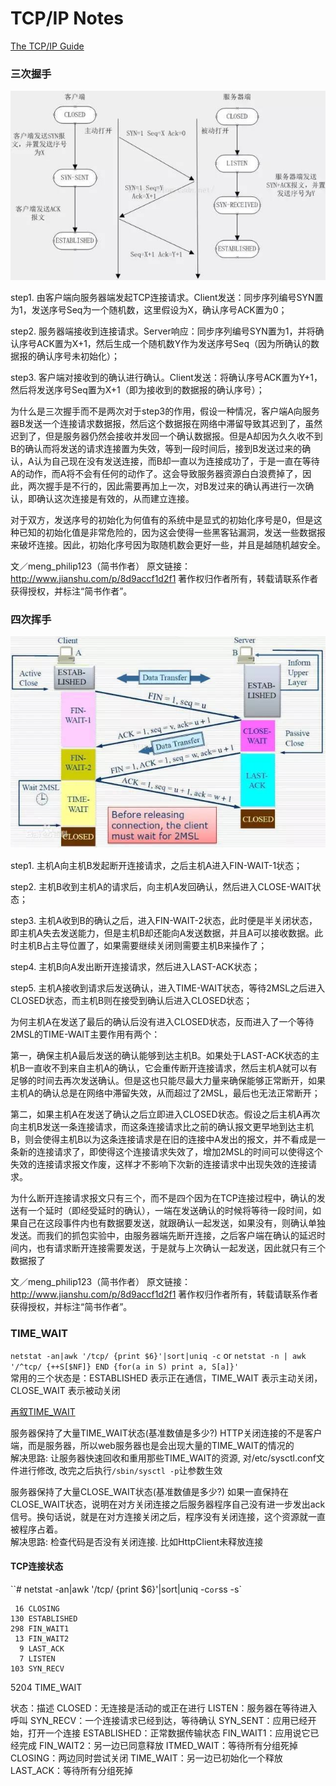 # TCP/IP Notes

[The TCP/IP Guide](http://www.tcpipguide.com/free/index.htm)

### 三次握手
![三次握手图](image/tcp.connect.jpeg)

step1. 由客户端向服务器端发起TCP连接请求。Client发送：同步序列编号SYN置为1，发送序号Seq为一个随机数，这里假设为X，确认序号ACK置为0；

step2. 服务器端接收到连接请求。Server响应：同步序列编号SYN置为1，并将确认序号ACK置为X+1，然后生成一个随机数Y作为发送序号Seq（因为所确认的数据报的确认序号未初始化）；

step3. 客户端对接收到的确认进行确认。Client发送：将确认序号ACK置为Y+1，然后将发送序号Seq置为X+1（即为接收到的数据报的确认序号）；

为什么是三次握手而不是两次对于step3的作用，假设一种情况，客户端A向服务器B发送一个连接请求数据报，然后这个数据报在网络中滞留导致其迟到了，虽然迟到了，但是服务器仍然会接收并发回一个确认数据报。但是A却因为久久收不到B的确认而将发送的请求连接置为失效，等到一段时间后，接到B发送过来的确认，A认为自己现在没有发送连接，而B却一直以为连接成功了，于是一直在等待A的动作，而A将不会有任何的动作了。这会导致服务器资源白白浪费掉了，因此，两次握手是不行的，因此需要再加上一次，对B发过来的确认再进行一次确认，即确认这次连接是有效的，从而建立连接。

对于双方，发送序号的初始化为何值有的系统中是显式的初始化序号是0，但是这种已知的初始化值是非常危险的，因为这会使得一些黑客钻漏洞，发送一些数据报来破坏连接。因此，初始化序号因为取随机数会更好一些，并且是越随机越安全。

文／meng_philip123（简书作者）
原文链接：http://www.jianshu.com/p/8d9accf1d2f1
著作权归作者所有，转载请联系作者获得授权，并标注“简书作者”。

### 四次挥手
![四次挥手图](image/tcp.close.jpeg)

step1. 主机A向主机B发起断开连接请求，之后主机A进入FIN-WAIT-1状态；

step2. 主机B收到主机A的请求后，向主机A发回确认，然后进入CLOSE-WAIT状态；

step3. 主机A收到B的确认之后，进入FIN-WAIT-2状态，此时便是半关闭状态，即主机A失去发送能力，但是主机B却还能向A发送数据，并且A可以接收数据。此时主机B占主导位置了，如果需要继续关闭则需要主机B来操作了；

step4. 主机B向A发出断开连接请求，然后进入LAST-ACK状态；

step5. 主机A接收到请求后发送确认，进入TIME-WAIT状态，等待2MSL之后进入CLOSED状态，而主机B则在接受到确认后进入CLOSED状态；

为何主机A在发送了最后的确认后没有进入CLOSED状态，反而进入了一个等待2MSL的TIME-WAIT主要作用有两个：

第一，确保主机A最后发送的确认能够到达主机B。如果处于LAST-ACK状态的主机B一直收不到来自主机A的确认，它会重传断开连接请求，然后主机A就可以有足够的时间去再次发送确认。但是这也只能尽最大力量来确保能够正常断开，如果主机A的确认总是在网络中滞留失效，从而超过了2MSL，最后也无法正常断开；

第二，如果主机A在发送了确认之后立即进入CLOSED状态。假设之后主机A再次向主机B发送一条连接请求，而这条连接请求比之前的确认报文更早地到达主机B，则会使得主机B以为这条连接请求是在旧的连接中A发出的报文，并不看成是一条新的连接请求了，即使得这个连接请求失效了，增加2MSL的时间可以使得这个失效的连接请求报文作废，这样才不影响下次新的连接请求中出现失效的连接请求。

为什么断开连接请求报文只有三个，而不是四个因为在TCP连接过程中，确认的发送有一个延时（即经受延时的确认），一端在发送确认的时候将等待一段时间，如果自己在这段事件内也有数据要发送，就跟确认一起发送，如果没有，则确认单独发送。而我们的抓包实验中，由服务器端先断开连接，之后客户端在确认的延迟时间内，也有请求断开连接需要发送，于是就与上次确认一起发送，因此就只有三个数据报了

文／meng_philip123（简书作者）
原文链接：http://www.jianshu.com/p/8d9accf1d2f1
著作权归作者所有，转载请联系作者获得授权，并标注“简书作者”。

### TIME_WAIT
`netstat -an|awk '/tcp/ {print $6}'|sort|uniq -c` or `netstat -n | awk '/^tcp/ {++S[$NF]} END {for(a in S) print a, S[a]}'`  
常用的三个状态是：ESTABLISHED 表示正在通信，TIME_WAIT 表示主动关闭，CLOSE_WAIT 表示被动关闭  

[再叙TIME_WAIT](http://huoding.com/2013/12/31/316)

服务器保持了大量TIME_WAIT状态(基准数値是多少?)
HTTP关闭连接的不是客户端，而是服务器，所以web服务器也是会出现大量的TIME_WAIT的情况的  
解决思路: 让服务器快速回收和重用那些TIME_WAIT的资源, 对/etc/sysctl.conf文件进行修改, 改完之后执行`/sbin/sysctl -p`让参数生效

服务器保持了大量CLOSE_WAIT状态(基准数値是多少?)
如果一直保持在CLOSE_WAIT状态，说明在对方关闭连接之后服务器程序自己没有进一步发出ack信号。换句话说，就是在对方连接关闭之后，程序没有关闭连接，这个资源就一直被程序占着。  
解决思路: 检查代码是否没有关闭连接. 比如HttpClient未释放连接

#### TCP连接状态
  ``# netstat -an|awk '/tcp/ {print $6}'|sort|uniq -c` or `ss -s`

     16 CLOSING
    130 ESTABLISHED
    298 FIN_WAIT1
     13 FIN_WAIT2
      9 LAST_ACK
      7 LISTEN
    103 SYN_RECV
   5204 TIME_WAIT

状态：描述
CLOSED：无连接是活动的或正在进行
LISTEN：服务器在等待进入呼叫
SYN_RECV：一个连接请求已经到达，等待确认
SYN_SENT：应用已经开始，打开一个连接
ESTABLISHED：正常数据传输状态
FIN_WAIT1：应用说它已经完成
FIN_WAIT2：另一边已同意释放
ITMED_WAIT：等待所有分组死掉
CLOSING：两边同时尝试关闭
TIME_WAIT：另一边已初始化一个释放
LAST_ACK：等待所有分组死掉
